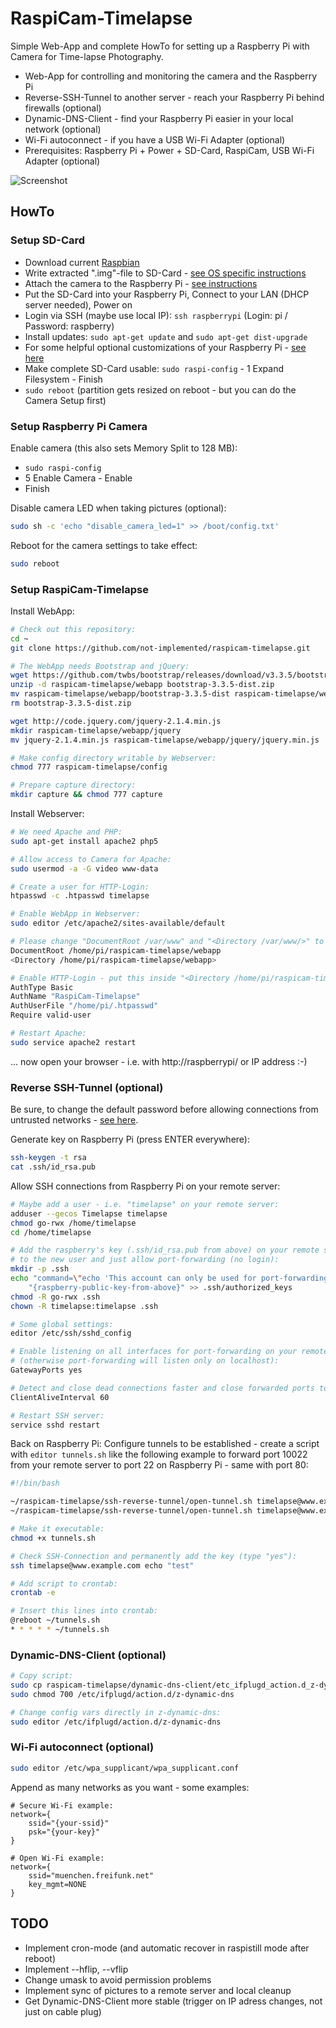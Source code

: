 RaspiCam-Timelapse
==================

Simple Web-App and complete HowTo for setting up a Raspberry Pi with Camera for Time-lapse Photography.

- Web-App for controlling and monitoring the camera and the Raspberry Pi
- Reverse-SSH-Tunnel to another server - reach your Raspberry Pi behind firewalls (optional)
- Dynamic-DNS-Client - find your Raspberry Pi easier in your local network (optional)
- Wi-Fi autoconnect - if you have a USB Wi-Fi Adapter (optional)
- Prerequisites: Raspberry Pi + Power + SD-Card, RaspiCam, USB Wi-Fi Adapter (optional)

![Screenshot](screenshot.jpg)


HowTo
-----

### Setup SD-Card

- Download current [Raspbian](https://www.raspberrypi.org/downloads/raspbian/)
- Write extracted ".img"-file to SD-Card - [see OS specific instructions](https://www.raspberrypi.org/documentation/installation/installing-images/README.md)
- Attach the camera to the Raspberry Pi - [see instructions](https://www.raspberrypi.org/documentation/configuration/camera.md)
- Put the SD-Card into your Raspberry Pi, Connect to your LAN (DHCP server needed), Power on
- Login via SSH (maybe use local IP): `ssh raspberrypi` (Login: pi / Password: raspberry)
- Install updates: `sudo apt-get update` and `sudo apt-get dist-upgrade`
- For some helpful optional customizations of your Raspberry Pi - [see here](Raspberry-Customizing.md)
- Make complete SD-Card usable: `sudo raspi-config` - 1 Expand Filesystem - Finish
- `sudo reboot` (partition gets resized on reboot - but you can do the Camera Setup first)


### Setup Raspberry Pi Camera

Enable camera (this also sets Memory Split to 128 MB):

- `sudo raspi-config`
- 5 Enable Camera - Enable
- Finish

Disable camera LED when taking pictures (optional):

```bash
sudo sh -c 'echo "disable_camera_led=1" >> /boot/config.txt'
```

Reboot for the camera settings to take effect:

```bash
sudo reboot
```


### Setup RaspiCam-Timelapse

Install WebApp:

```bash
# Check out this repository:
cd ~
git clone https://github.com/not-implemented/raspicam-timelapse.git

# The WebApp needs Bootstrap and jQuery:
wget https://github.com/twbs/bootstrap/releases/download/v3.3.5/bootstrap-3.3.5-dist.zip
unzip -d raspicam-timelapse/webapp bootstrap-3.3.5-dist.zip
mv raspicam-timelapse/webapp/bootstrap-3.3.5-dist raspicam-timelapse/webapp/bootstrap
rm bootstrap-3.3.5-dist.zip

wget http://code.jquery.com/jquery-2.1.4.min.js
mkdir raspicam-timelapse/webapp/jquery
mv jquery-2.1.4.min.js raspicam-timelapse/webapp/jquery/jquery.min.js

# Make config directory writable by Webserver:
chmod 777 raspicam-timelapse/config

# Prepare capture directory:
mkdir capture && chmod 777 capture
```

Install Webserver:

```bash
# We need Apache and PHP:
sudo apt-get install apache2 php5

# Allow access to Camera for Apache:
sudo usermod -a -G video www-data

# Create a user for HTTP-Login:
htpasswd -c .htpasswd timelapse

# Enable WebApp in Webserver:
sudo editor /etc/apache2/sites-available/default

# Please change "DocumentRoot /var/www" and "<Directory /var/www/>" to this:
DocumentRoot /home/pi/raspicam-timelapse/webapp
<Directory /home/pi/raspicam-timelapse/webapp>

# Enable HTTP-Login - put this inside "<Directory /home/pi/raspicam-timelapse/webapp>":
AuthType Basic
AuthName "RaspiCam-Timelapse"
AuthUserFile "/home/pi/.htpasswd"
Require valid-user

# Restart Apache:
sudo service apache2 restart
```

... now open your browser - i.e. with http://raspberrypi/ or IP address :-)


### Reverse SSH-Tunnel (optional)

Be sure, to change the default password before allowing connections from untrusted
networks - [see here](Raspberry-Customizing.md).

Generate key on Raspberry Pi (press ENTER everywhere):

```bash
ssh-keygen -t rsa
cat .ssh/id_rsa.pub
```

Allow SSH connections from Raspberry Pi on your remote server:

```bash
# Maybe add a user - i.e. "timelapse" on your remote server:
adduser --gecos Timelapse timelapse
chmod go-rwx /home/timelapse
cd /home/timelapse

# Add the raspberry's key (.ssh/id_rsa.pub from above) on your remote server
# to the new user and just allow port-forwarding (no login):
mkdir -p .ssh
echo "command=\"echo 'This account can only be used for port-forwarding'\",no-agent-forwarding,no-X11-forwarding" \
    "{raspberry-public-key-from-above}" >> .ssh/authorized_keys
chmod -R go-rwx .ssh
chown -R timelapse:timelapse .ssh

# Some global settings:
editor /etc/ssh/sshd_config

# Enable listening on all interfaces for port-forwarding on your remote server
# (otherwise port-forwarding will listen only on localhost):
GatewayPorts yes

# Detect and close dead connections faster and close forwarded ports to reuse them:
ClientAliveInterval 60

# Restart SSH server:
service sshd restart
```

Back on Raspberry Pi: Configure tunnels to be established - create a script with
`editor tunnels.sh` like the following example to forward port 10022 from your
remote server to port 22 on Raspberry Pi - same with port 80:

```bash
#!/bin/bash

~/raspicam-timelapse/ssh-reverse-tunnel/open-tunnel.sh timelapse@www.example.com 10022 22 &
~/raspicam-timelapse/ssh-reverse-tunnel/open-tunnel.sh timelapse@www.example.com 10080 80 &
```

```bash
# Make it executable:
chmod +x tunnels.sh

# Check SSH-Connection and permanently add the key (type "yes"):
ssh timelapse@www.example.com echo "test"

# Add script to crontab:
crontab -e

# Insert this lines into crontab:
@reboot ~/tunnels.sh
* * * * * ~/tunnels.sh
```


### Dynamic-DNS-Client (optional)

```bash
# Copy script:
sudo cp raspicam-timelapse/dynamic-dns-client/etc_ifplugd_action.d_z-dynamic-dns /etc/ifplugd/action.d/z-dynamic-dns
sudo chmod 700 /etc/ifplugd/action.d/z-dynamic-dns

# Change config vars directly in z-dynamic-dns:
sudo editor /etc/ifplugd/action.d/z-dynamic-dns
```


### Wi-Fi autoconnect (optional)

```bash
sudo editor /etc/wpa_supplicant/wpa_supplicant.conf
```

Append as many networks as you want - some examples:

```
# Secure Wi-Fi example:
network={
    ssid="{your-ssid}"
    psk="{your-key}"
}

# Open Wi-Fi example:
network={
    ssid="muenchen.freifunk.net"
    key_mgmt=NONE
}
```


TODO
----

- Implement cron-mode (and automatic recover in raspistill mode after reboot)
- Implement --hflip, --vflip
- Change umask to avoid permission problems
- Implement sync of pictures to a remote server and local cleanup
- Get Dynamic-DNS-Client more stable (trigger on IP adress changes, not just on cable plug)
